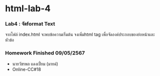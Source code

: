 # html-lab-4
### Lab4 : จัดformat Text
จากไฟล์ index.html  จะพบข้อความเริ่มต้น จงเพิ่มhtml tag เพื่อจัดองค์ประกอบของย่อหน้าและหัวข้อ

### Homework Finished 09/05/2567
- นายวัชรพล แดงเปี่ยม (มายด์)
- Online-CC#18